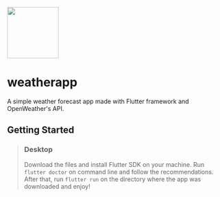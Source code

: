 <img src="https://openweathermap.org/img/wn/11d@4x.png" height=120>

# weatherapp

A simple weather forecast app made with Flutter framework and OpenWeather's API.


## Getting Started

> ### Desktop
> 
> Download the files and install Flutter SDK on your machine. Run ```flutter doctor``` on command line and follow the recommendations. After that, run ```flutter run``` on the directory where the app was downloaded and enjoy!
